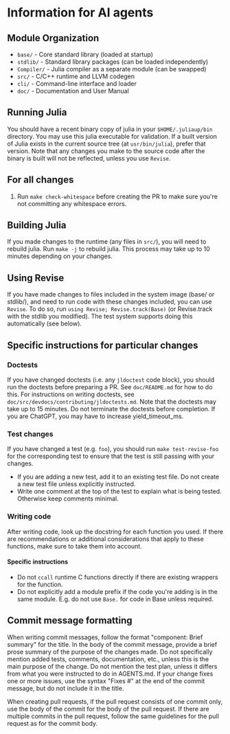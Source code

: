 # Information for AI agents

## Module Organization
- `base/` - Core standard library (loaded at startup)
- `stdlib/` - Standard library packages (can be loaded independently)
- `Compiler/` - Julia compiler as a separate module (can be swapped)
- `src/` - C/C++ runtime and LLVM codegen
- `cli/` - Command-line interface and loader
- `doc/` - Documentation and User Manual

## Running Julia

You should have a recent binary copy of julia in your `$HOME/.juliaup/bin` directory.
You may use this julia executable for validation.
If a built version of Julia exists in the current source tree (at `usr/bin/julia`),
prefer that version.
Note that any changes you make to the source code after the binary is built
will not be reflected, unless you use `Revise`.

## For all changes

1. Run `make check-whitespace` before creating the PR to make sure you're not committing any whitespace errors.

## Building Julia

If you made changes to the runtime (any files in `src/`), you will need to rebuild
julia. Run `make -j` to rebuild julia. This process may take up to 10 minutes
depending on your changes.

## Using Revise

If you have made changes to files included in the system image (base/ or stdlib/),
and need to run code with these changes included, you can use `Revise`.
To do so, run `using Revise; Revise.track(Base)` (or Revise.track with the stdlib you modified).
The test system supports doing this automatically (see below).

## Specific instructions for particular changes

### Doctests

If you have changed doctests (i.e. any `jldoctest` code block), you should run the doctests before
preparing a PR. See `doc/README.md` for how to do this. For instructions on writing doctests, see
`doc/src/devdocs/contributing/jldoctests.md`. Note that the doctests may take up to 15 minutes.
Do not terminate the doctests before completion. If you are ChatGPT, you may have to increase yield_timeout_ms.

### Test changes

If you have changed a test (e.g. `foo`), you should run `make test-revise-foo` for the
corresponding test to ensure that the test is still passing with your changes.
- If you are adding a new test, add it to an existing test file. Do not create a new test file unless explicitly instructed.
- Write one comment at the top of the test to explain what is being tested.
  Otherwise keep comments minimal.

### Writing code
After writing code, look up the docstring for each function you used. If there
are recommendations or additional considerations that apply to these functions,
make sure to take them into account.

#### Specific instructions
- Do not `ccall` runtime C functions directly if there are existing wrappers for the function.
- Do not explicitly add a module prefix if the code you're adding is in the same module. E.g. do not use `Base.` for code in Base unless required.

## Commit message formatting

When writing commit messages, follow the format "component: Brief summary" for
the title. In the body of the commit message, provide a brief prose summary
of the purpose of the changes made. Do not specifically mention added tests, comments,
documentation, etc., unless this is the main purpose of the change. Do not mention
the test plan, unless it differs from what you were instructed to do in AGENTS.md.
If your change fixes one or more issues, use the syntax "Fixes #" at the end of the commit message, but do not include it in the title.

When creating pull requests, if the pull request consists of one commit only,
use the body of the commit for the body of the pull request. If there are multiple
commits in the pull request, follow the same guidelines for the pull request
as for the commit body.
